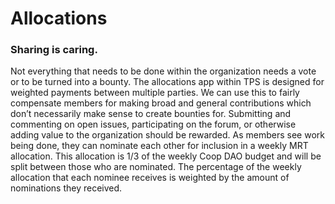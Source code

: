 # Allocations

### Sharing is caring.

Not everything that needs to be done within the organization needs a vote or to be turned into a bounty. The allocations app within TPS is designed for weighted payments between multiple parties. We can use this to fairly compensate members for making broad and general contributions which don’t necessarily make sense to create bounties for.
Submitting and commenting on open issues, participating on the forum, or otherwise adding value to the organization should be rewarded. As members see work being done, they can nominate each other for inclusion in a weekly MRT allocation. This allocation is 1/3 of the weekly Coop DAO budget and will be split between those who are nominated. The percentage of the weekly allocation that each nominee receives is weighted by the amount of nominations they received.
